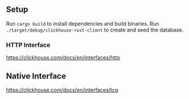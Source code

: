 ## Setup
Run `cargo build` to install dependencies and build binaries.
Run `./target/debug/clickhouse-rust-client` to create and seed the database.


### HTTP Interface
https://clickhouse.com/docs/en/interfaces/http


## Native Interface
https://clickhouse.com/docs/en/interfaces/tcp
